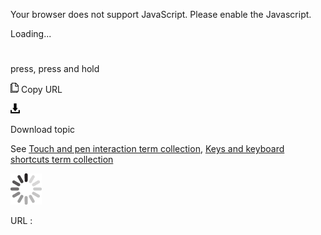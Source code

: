 Your browser does not support JavaScript. Please enable the Javascript.

Loading...

# 

press, press and hold

![Copy URL](press-and-hold_files/Copy.png)
Copy URL

![Download](press-and-hold_files/Download.png)

Download topic

See [Touch and pen interaction term collection](https://worldready.cloudapp.net/Styleguide/Read?id=2700&topicid=29032), [Keys and keyboard shortcuts term collection](https://worldready.cloudapp.net/Styleguide/Read?id=2700&topicid=27401)

![In progress](press-and-hold_files/activity-large.gif)

URL :
